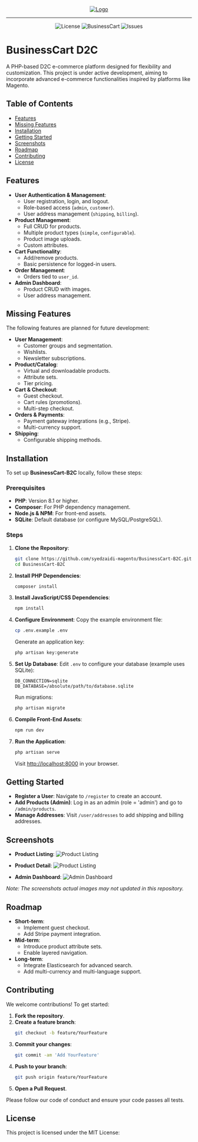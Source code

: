 <div align="center">

<a href="https://github.com/your-username/your-repo-name" target="_blank">
    <img src="public/BusinessCart_logo.png" alt="Logo" />
</a>

---

![License](https://img.shields.io/badge/License-MIT-blue.svg)
![BusinessCart](https://img.shields.io/badge/BusinessCart-1.x-teal.svg)
![Issues](https://img.shields.io/github/issues/syedzaidi-magento/BusinessCart-B2C)

</div>

# BusinessCart D2C
A PHP-based D2C e-commerce platform designed for flexibility and customization. This project is under active development, aiming to incorporate advanced e-commerce functionalities inspired by platforms like Magento.

## Table of Contents
- [Features](#features)
- [Missing Features](#missing-features)
- [Installation](#installation)
- [Getting Started](#getting-started)
- [Screenshots](#screenshots)
- [Roadmap](#roadmap)
- [Contributing](#contributing)
- [License](#license)

## Features
- **User Authentication & Management**:
  - User registration, login, and logout.
  - Role-based access (`admin`, `customer`).
  - User address management (`shipping`, `billing`).
- **Product Management**:
  - Full CRUD for products.
  - Multiple product types (`simple`, `configurable`).
  - Product image uploads.
  - Custom attributes.
- **Cart Functionality**:
  - Add/remove products.
  - Basic persistence for logged-in users.
- **Order Management**:
  - Orders tied to `user_id`.
- **Admin Dashboard**:
  - Product CRUD with images.
  - User address management.

## Missing Features
The following features are planned for future development:
- **User Management**:
  - Customer groups and segmentation.
  - Wishlists.
  - Newsletter subscriptions.
- **Product/Catalog**:
  - Virtual and downloadable products.
  - Attribute sets.
  - Tier pricing.
- **Cart & Checkout**:
  - Guest checkout.
  - Cart rules (promotions).
  - Multi-step checkout.
- **Orders & Payments**:
  - Payment gateway integrations (e.g., Stripe).
  - Multi-currency support.
- **Shipping**:
  - Configurable shipping methods.

## Installation
To set up **BusinessCart-B2C** locally, follow these steps:

### Prerequisites
- **PHP**: Version 8.1 or higher.
- **Composer**: For PHP dependency management.
- **Node.js & NPM**: For front-end assets.
- **SQLite**: Default database (or configure MySQL/PostgreSQL).

### Steps
1. **Clone the Repository**:
   ```bash
   git clone https://github.com/syedzaidi-magento/BusinessCart-B2C.git
   cd BusinessCart-B2C
   ```

2. **Install PHP Dependencies**:
   ```bash
   composer install
   ```

3. **Install JavaScript/CSS Dependencies**:
   ```bash
   npm install
   ```

4. **Configure Environment**:
   Copy the example environment file:
   ```bash
   cp .env.example .env
   ```
   Generate an application key:
   ```bash
   php artisan key:generate
   ```

5. **Set Up Database**:
   Edit `.env` to configure your database (example uses SQLite):
   ```env
   DB_CONNECTION=sqlite
   DB_DATABASE=/absolute/path/to/database.sqlite
   ```
   Run migrations:
   ```bash
   php artisan migrate
   ```

6. **Compile Front-End Assets**:
   ```bash
   npm run dev
   ```

7. **Run the Application**:
   ```bash
   php artisan serve
   ```
   Visit [http://localhost:8000](http://localhost:8000) in your browser.

## Getting Started
- **Register a User**: Navigate to `/register` to create an account.
- **Add Products (Admin)**: Log in as an admin (role = 'admin') and go to `/admin/products`.
- **Manage Addresses**: Visit `/user/addresses` to add shipping and billing addresses.

## Screenshots
- **Product Listing**:
  ![Product Listing](public/Product_list.png)

- **Product Detail**:
  ![Product Listing](public/Product_show.png)


- **Admin Dashboard**:
  ![Admin Dashboard](public/Dashboard.png)

*Note: The screenshots actual images may not updated in this repository.*

## Roadmap
- **Short-term**:
  - Implement guest checkout.
  - Add Stripe payment integration.
- **Mid-term**:
  - Introduce product attribute sets.
  - Enable layered navigation.
- **Long-term**:
  - Integrate Elasticsearch for advanced search.
  - Add multi-currency and multi-language support.

## Contributing
We welcome contributions! To get started:

1. **Fork the repository**.
2. **Create a feature branch**:
   ```bash
   git checkout -b feature/YourFeature
   ```
3. **Commit your changes**:
   ```bash
   git commit -am 'Add YourFeature'
   ```
4. **Push to your branch**:
   ```bash
   git push origin feature/YourFeature
   ```
5. **Open a Pull Request**.

Please follow our code of conduct and ensure your code passes all tests.

## License
This project is licensed under the MIT License:
